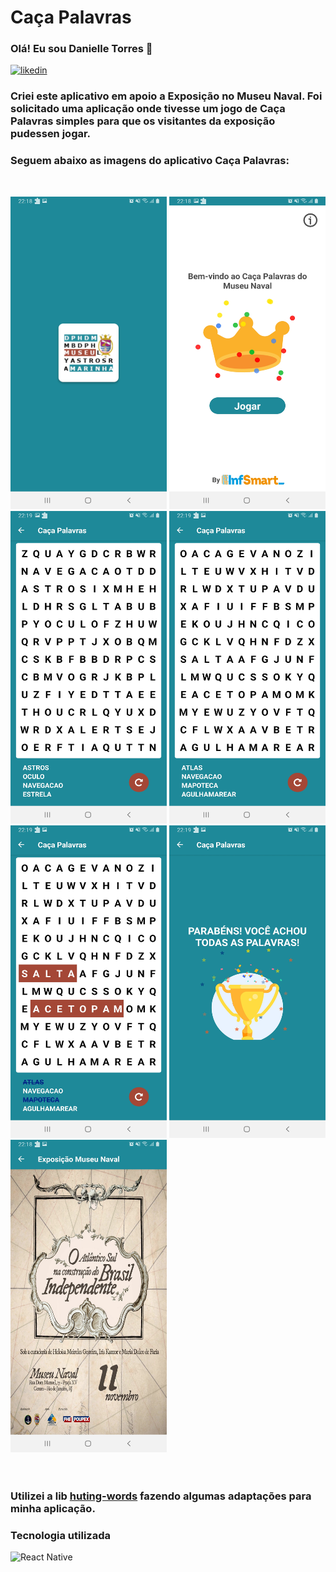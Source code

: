 # Caça Palavras
 
### Olá! Eu sou Danielle Torres 👋

[![likedin](https://img.shields.io/badge/LinkedIn-0077B5?style=for-the-badge&logo=linkedin&logoColor=white)](https://www.linkedin.com/in/danielle-torres-b2624318a/)


### Criei este aplicativo em apoio a Exposição no Museu Naval. Foi solicitado uma aplicação onde tivesse um jogo de Caça Palavras simples para que os visitantes da exposição pudessen jogar.
### Seguem abaixo as imagens do aplicativo Caça Palavras: 

</br><div style="display: inline_block">
    <img alt="" src="./src/images/img1.jpg" width="250" height="500"/>
    <img alt="" src="./src/images/img2.jpg" width="250" height="500"/></br>
    <img alt="" src="./src/images/img3.jpg" width="250" height="500"/>
    <img alt="" src="./src/images/img4.jpg" width="250" height="500"/></br>
    <img alt="" src="./src/images/img5.jpg" width="250" height="500"/>
    <img alt="" src="./src/images/img6.jpg" width="250" height="500"/></br>
    <img alt="" src="./src/images/img7.jpg" width="250" height="500"/></br>
    </br></br>
</div>

### Utilizei a lib <a href="https://github.com/rogeriomattos/hunting-words" target="_blank">huting-words</a> fazendo algumas adaptações para minha aplicação.

### Tecnologia utilizada
<div style="display: inline_block">
    <img alt="React Native" src="https://img.shields.io/badge/React_Native-20232A?style=for-the-badge&logo=react&logoColor=61DAFB"/></br>
</div>